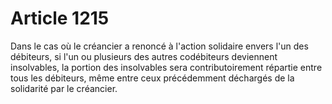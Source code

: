# Article 1215

Dans le cas où le créancier a renoncé à l'action solidaire envers l'un des débiteurs, si l'un ou plusieurs des autres codébiteurs deviennent insolvables, la portion des insolvables sera contributoirement répartie entre tous les débiteurs, même entre ceux précédemment déchargés de la solidarité par le créancier.
